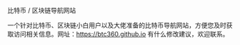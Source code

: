 比特币 / 区块链导航网站

一个针对比特币、区块链小白用户以及大佬准备的比特币导航网站，方便您及时获取访问相关信息。网址：https://btc360.github.io
有什么修改建议，欢迎联系。
